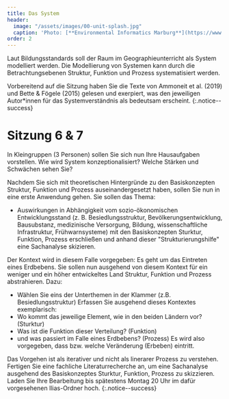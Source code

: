 ```yaml
---
title: Das System
header:
  image: "/assets/images/00-unit-splash.jpg"
  caption: 'Photo: [**Environmental Informatics Marburg**](https://www.flickr.com/environmentalinformatics-marburg/)'
order: 2
---
```

Laut Bildungsstandards soll der Raum im Geographieunterricht als System modelliert werden. Die Modellierung von Systemen kann durch die Betrachtungsebenen Struktur, Funktion und Prozess systematisiert werden. 
<!--more-->

Vorbereitend auf die Sitzung haben Sie die Texte von Ammoneit et al. (2019) und Bette & Fögele (2015) gelesen und exerpiert, was den jeweiligen Autor*innen für das Systemverständnis als bedeutsam erscheint.
{:.notice--success}

# Sitzung 6 & 7

In Kleingruppen (3 Personen) sollen Sie sich nun Ihre Hausaufgaben vorstellen. Wie wird System konzeptionalisiert? Welche Stärken und Schwächen sehen Sie?

Nachdem Sie sich mit theoretischen Hintergründe zu den Basiskonzepten Struktur, Funktion und Prozess auseinandergesetzt haben, sollen Sie nun in eine erste Anwendung gehen. 
Sie sollen das Thema:
* Auswirkungen in Abhängigkeit vom sozio-ökonomischen Entwicklungsstand (z. B. Besiedlungsstruktur, Bevölkerungsentwicklung, Bausubstanz, medizinische Versorgung, Bildung, wissenschaftliche Infrastruktur, Frühwarnsysteme)
mit den Basiskonzepten Sturktur, Funktion, Prozess erschließen und anhand dieser "Strukturierungshilfe" eine Sachanalyse skizieren.

Der Kontext wird in diesem Falle vorgegeben: Es geht um das Eintreten eines Erdbebens. Sie sollen nun ausgehend von diesem Kontext für ein weniger und ein höher entwickeltes Land Struktur, Funktion und Prozess abstrahieren. Dazu:
* Wählen Sie eins der Unterthemen in der Klammer (z.B. Besiedlungsstruktur)
Erfassen Sie ausgehend dieses Kontextes exemplarisch:
* Wo kommt das jeweilige Element, wie in den beiden Ländern vor? (Sturktur) 
* Was ist die Funktion dieser Verteilung? (Funktion)
* und was passiert im Falle eines Erdbebens? (Prozess) Es wird also vorgegeben, dass bzw. welche Veränderung (Erbeben) eintritt.
 
Das Vorgehen ist als iterativer und nicht als linerarer Prozess zu verstehen. 
Fertigen Sie eine fachliche Literaturrecherche an, um eine Sachanalyse ausgehend des Basiskonzeptes Sturktur, Funktion, Prozess zu skizzieren. 
Laden Sie Ihre Bearbeitung bis spätestens Montag 20 Uhr im dafür vorgesehenen Ilias-Ordner hoch.
{:.notice--success}

